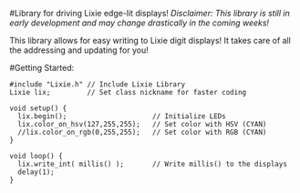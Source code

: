 #Library for driving Lixie edge-lit displays!
*Disclaimer: This library is still in early development and may change drastically in the coming weeks!*

This library allows for easy writing to Lixie digit displays! It takes care of all the addressing and updating for you!

#Getting Started:

    #include "Lixie.h" // Include Lixie Library
    Lixie lix;         // Set class nickname for faster coding
    
    void setup() {
      lix.begin();                     // Initialize LEDs
      lix.color_on_hsv(127,255,255);   // Set color with HSV (CYAN)
      //lix.color_on_rgb(0,255,255);   // Set color with RGB (CYAN)
    }
    
    void loop() {
      lix.write_int( millis() );       // Write millis() to the displays
      delay(1);
    }
